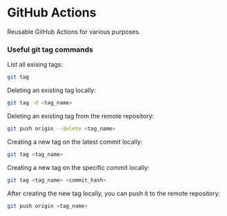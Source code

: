 # GitHub Actions
Reusable GitHub Actions for various purposes.

### Useful git tag commands
List all exising tags:
```bash
git tag
```

Deleting an existing tag locally:
```bash
git tag -d <tag_name>
```

Deleting an existing tag from the remote repository:
```bash
git push origin --delete <tag_name>
```

Creating a new tag on the latest commit locally:
```bash
git tag <tag_name>
```

Creating a new tag on the specific commit locally:
```bash
git tag <tag_name> <commit_hash>
```

After creating the new tag locally, you can push it to the remote repository:
```bash
git push origin <tag_name>
```

